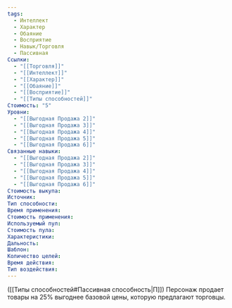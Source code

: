 ```yaml
---
tags:
  - Интеллект
  - Характер
  - Обаяние
  - Восприятие
  - Навык/Торговля
  - Пассивная
Ссылки:
  - "[[Торговля]]"
  - "[[Интеллект]]"
  - "[[Характер]]"
  - "[[Обаяние]]"
  - "[[Восприятие]]"
  - "[[Типы способностей]]"
Стоимость: "5"
Уровни:
  - "[[Выгодная Продажа 2]]"
  - "[[Выгодная Продажа 3]]"
  - "[[Выгодная Продажа 4]]"
  - "[[Выгодная Продажа 5]]"
  - "[[Выгодная Продажа 6]]"
Связанные навыки:
  - "[[Выгодная Продажа 2]]"
  - "[[Выгодная Продажа 3]]"
  - "[[Выгодная Продажа 4]]"
  - "[[Выгодная Продажа 5]]"
  - "[[Выгодная Продажа 6]]"
Стоимость выкупа:
Источник:
Тип способности:
Время применения:
Стоимость применения:
Используемый пул:
Стоимость пула:
Характеристики:
Дальность:
Шаблон:
Количество целей:
Время действия:
Тип воздействия:
---
```

([[Типы способностей#Пассивная способность|П]]) Персонаж продает товары на 25% выгоднее базовой цены, которую предлагают торговцы.